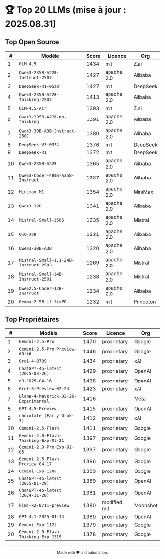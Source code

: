 # 🏆 Top 20 LLMs (mise à jour : 2025.08.31)

## Top Open Source

| # | Modèle | Score | Licence | Org |
|---|---|---|---|---|
| 1 | `GLM-4.5` | 1434 | mit | Z.ai |
| 2 | `Qwen3-235B-A22B-Instruct-2507` | 1427 | apache 2.0 | Alibaba |
| 3 | `DeepSeek-R1-0528` | 1427 | mit | DeepSeek |
| 4 | `Qwen3-235B-A22B-Thinking-2507` | 1413 | apache 2.0 | Alibaba |
| 5 | `GLM-4.5-Air` | 1393 | mit | Z.ai |
| 6 | `Qwen3-235B-A22B-no-thinking` | 1391 | apache 2.0 | Alibaba |
| 7 | `Qwen3-30B-A3B-Instruct-2507` | 1380 | apache 2.0 | Alibaba |
| 8 | `DeepSeek-V3-0324` | 1376 | mit | DeepSeek |
| 9 | `DeepSeek-R1` | 1372 | mit | DeepSeek |
| 10 | `Qwen3-235B-A22B` | 1365 | apache 2.0 | Alibaba |
| 11 | `Qwen3-Coder-480B-A35B-Instruct` | 1357 | apache 2.0 | Alibaba |
| 12 | `Minimax-M1` | 1354 | apache 2.0 | MiniMax |
| 13 | `Qwen3-32B` | 1341 | apache 2.0 | Alibaba |
| 14 | `Mistral-Small-2506` | 1335 | apache 2.0 | Mistral |
| 15 | `QwQ-32B` | 1331 | apache 2.0 | Alibaba |
| 16 | `Qwen3-30B-A3B` | 1320 | apache 2.0 | Alibaba |
| 17 | `Mistral-Small-3.1-24B-Instruct-2503` | 1269 | apache 2.0 | Mistral |
| 18 | `Mistral-Small-24B-Instruct-2501` | 1238 | apache 2.0 | Mistral |
| 19 | `Qwen2.5-Coder-32B-Instruct` | 1234 | apache 2.0 | Alibaba |
| 20 | `Gemma-2-9B-it-SimPO` | 1232 | mit | Princeton |


## Top Propriétaires

| # | Modèle | Score | Licence | Org |
|---|---|---|---|---|
| 1 | `Gemini-2.5-Pro` | 1470 | proprietary | Google |
| 2 | `Gemini-2.5-Pro-Preview-05-06` | 1446 | proprietary | Google |
| 3 | `Grok-4-0709` | 1434 | proprietary | xAI |
| 4 | `ChatGPT-4o-latest (2025-03-26)` | 1429 | proprietary | OpenAI |
| 5 | `o3-2025-04-16` | 1428 | proprietary | OpenAI |
| 6 | `Grok-3-Preview-02-24` | 1423 | proprietary | xAI |
| 7 | `Llama-4-Maverick-03-26-Experimental` | 1416 |  | Meta |
| 8 | `GPT-4.5-Preview` | 1415 | proprietary | OpenAI |
| 9 | `chocolate (Early Grok-3)` | 1412 | proprietary | xAI |
| 10 | `Gemini-2.5-Flash` | 1411 | proprietary | Google |
| 11 | `Gemini-2.0-Flash-Thinking-Exp-01-21` | 1397 | proprietary | Google |
| 12 | `Gemini-2.0-Pro-Exp-02-05` | 1397 | proprietary | Google |
| 13 | `Gemini-2.5-Flash-Preview-04-17` | 1396 | proprietary | Google |
| 14 | `Gemini-Exp-1206` | 1389 | proprietary | Google |
| 15 | `ChatGPT-4o-latest (2025-01-29)` | 1389 | proprietary | OpenAI |
| 16 | `ChatGPT-4o-latest (2024-11-20)` | 1381 | proprietary | OpenAI |
| 17 | `kimi-k2-0711-preview` | 1380 | modified mit | Moonshot |
| 18 | `GPT-4.1-2025-04-14` | 1380 | proprietary | OpenAI |
| 19 | `Gemini-Exp-1121` | 1379 | proprietary | Google |
| 20 | `Gemini-2.0-Flash-Thinking-Exp-1219` | 1378 | proprietary | Google |


---

<div align="center"><sub>Made with ♥ and automation.</sub></div>
<style>.footer { display: none; }</style>